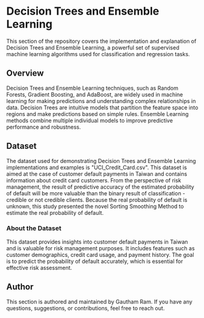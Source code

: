 # Decision Trees and Ensemble Learning

This section of the repository covers the implementation and explanation of Decision Trees and Ensemble Learning, a powerful set of supervised machine learning algorithms used for classification and regression tasks.

## Overview

Decision Trees and Ensemble Learning techniques, such as Random Forests, Gradient Boosting, and AdaBoost, are widely used in machine learning for making predictions and understanding complex relationships in data. Decision Trees are intuitive models that partition the feature space into regions and make predictions based on simple rules. Ensemble Learning methods combine multiple individual models to improve predictive performance and robustness.

## Dataset

The dataset used for demonstrating Decision Trees and Ensemble Learning implementations and examples is "UCI_Credit_Card.csv". This dataset is aimed at the case of customer default payments in Taiwan and contains information about credit card customers. From the perspective of risk management, the result of predictive accuracy of the estimated probability of default will be more valuable than the binary result of classification - credible or not credible clients. Because the real probability of default is unknown, this study presented the novel Sorting Smoothing Method to estimate the real probability of default.

### About the Dataset

This dataset provides insights into customer default payments in Taiwan and is valuable for risk management purposes. It includes features such as customer demographics, credit card usage, and payment history. The goal is to predict the probability of default accurately, which is essential for effective risk assessment.

## Author

This section is authored and maintained by Gautham Ram. If you have any questions, suggestions, or contributions, feel free to reach out.
